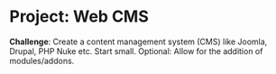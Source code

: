 Project: Web CMS
================

**Challenge**: Create a content management system (CMS) like Joomla, Drupal,
PHP Nuke etc. Start small. Optional: Allow for the addition of modules/addons.

